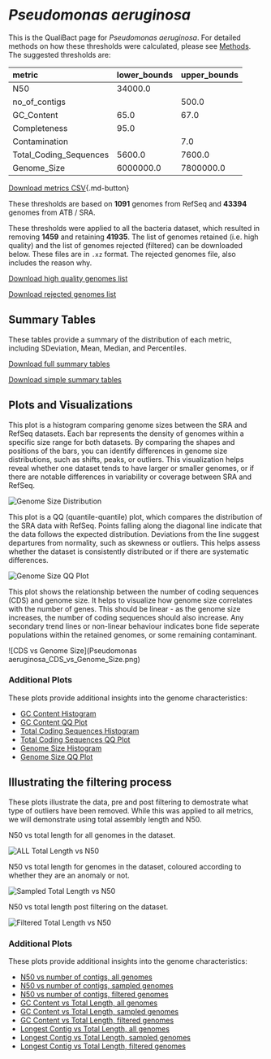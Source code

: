 # *Pseudomonas aeruginosa*

This is the QualiBact page for *Pseudomonas aeruginosa*. For detailed methods on how these thresholds were calculated, please see [Methods](../../methods.md).
The suggested thresholds are: 

| metric                 | lower_bounds   | upper_bounds   |
|:-----------------------|:---------------|:---------------|
| N50                    | 34000.0        |                |
| no_of_contigs          |                | 500.0          |
| GC_Content             | 65.0           | 67.0           |
| Completeness           | 95.0           |                |
| Contamination          |                | 7.0            |
| Total_Coding_Sequences | 5600.0         | 7600.0         |
| Genome_Size            | 6000000.0      | 7800000.0      |

[Download metrics CSV](Pseudomonas_aeruginosa_metrics.csv){.md-button}


These thresholds are based on **1091** genomes from RefSeq and **43394** genomes from ATB / SRA.

These thresholds were applied to all the bacteria dataset, which resulted in removing **1459** and retaining **41935**.
The list of genomes retained (i.e. high quality) and the list of genomes rejected (filtered) can be downloaded below. These files are in `.xz` format. The rejected genomes file, also includes the reason why.

[Download high quality genomes list](Pseudomonas_aeruginosa_high_quality_genomes.csv.xz)


[Download rejected genomes list](Pseudomonas_aeruginosa_filtered_out_genomes.csv.xz)



## Summary Tables
These tables provide a summary of the distribution of each metric, including SDeviation, Mean, Median, and Percentiles.

[Download full summary tables](summary.csv)

[Download simple summary tables](selected_summary.csv)

## Plots and Visualizations

This plot is a histogram comparing genome sizes between the SRA and RefSeq datasets. Each bar represents the density of genomes within a specific size range for both datasets. By comparing the shapes and positions of the bars, you can identify differences in genome size distributions, such as shifts, peaks, or outliers. This visualization helps reveal whether one dataset tends to have larger or smaller genomes, or if there are notable differences in variability or coverage between SRA and RefSeq.

![Genome Size Distribution](Genome_Size_refseq_histogram_kde.png)

This plot is a QQ (quantile-quantile) plot, which compares the distribution of the SRA data with RefSeq. Points falling along the diagonal line indicate that the data follows the expected distribution. Deviations from the line suggest departures from normality, such as skewness or outliers. This helps assess whether the dataset is consistently distributed or if there are systematic differences.

![Genome Size QQ Plot](Genome_Size_refseq_qqplot.png)

This plot shows the relationship between the number of coding sequences (CDS) and genome size. It helps to visualize how genome size correlates with the number of genes. This should be linear - as the genome size increases, the number of coding sequences should also increase. Any secondary trend lines or non-linear behaviour indicates bone fide seperate populations within the retained genomes, or some remaining contaminant. 

![CDS vs Genome Size](Pseudomonas aeruginosa_CDS_vs_Genome_Size.png)

### Additional Plots

These plots provide additional insights into the genome characteristics:

- [GC Content Histogram](GC_Content_refseq_histogram_kde.png)
- [GC Content QQ Plot](GC_Content_refseq_qqplot.png)
- [Total Coding Sequences Histogram](Total_Coding_Sequences_refseq_histogram_kde.png)
- [Total Coding Sequences QQ Plot](Total_Coding_Sequences_refseq_qqplot.png)
- [Genome Size Histogram](Genome_Size_refseq_histogram_kde.png)
- [Genome Size QQ Plot](Genome_Size_refseq_qqplot.png)
## Illustrating the filtering process
These plots illustrate the data, pre and post filtering to demostrate what type of outliers have been removed. While this was applied to all metrics, we will demonstrate using total assembly length and N50.

N50 vs total length for all genomes in the dataset.

![ALL Total Length vs N50](Pseudomonas_aeruginosa_all_total_length_N50.png)

N50 vs total length for genomes in the dataset, coloured according to whether they are an anomaly or not.

![Sampled Total Length vs N50](Pseudomonas_aeruginosa_sample_total_length_N50.png)

N50 vs total length post filtering on the dataset.

![Filtered Total Length vs N50](Pseudomonas_aeruginosa_filt_total_length_N50.png)

### Additional Plots

These plots provide additional insights into the genome characteristics:

- [N50 vs number of contigs, all genomes](Pseudomonas_aeruginosa_all_N50_number.png)
- [N50 vs number of contigs, sampled genomes](Pseudomonas_aeruginosa_sample_N50_number.png)
- [N50 vs number of contigs, filtered genomes](Pseudomonas_aeruginosa_filt_N50_number.png)
- [GC Content vs Total Length, all genomes](Pseudomonas_aeruginosa_all_total_length_GC_Content.png)
- [GC Content vs Total Length, sampled genomes](Pseudomonas_aeruginosa_sample_total_length_GC_Content.png)
- [GC Content vs Total Length, filtered genomes](Pseudomonas_aeruginosa_filt_total_length_GC_Content.png)
- [Longest Contig vs Total Length, all genomes](Pseudomonas_aeruginosa_all_total_length_longest.png)
- [Longest Contig vs Total Length, sampled genomes](Pseudomonas_aeruginosa_sample_total_length_longest.png)
- [Longest Contig vs Total Length, filtered genomes](Pseudomonas_aeruginosa_filt_total_length_longest.png)
